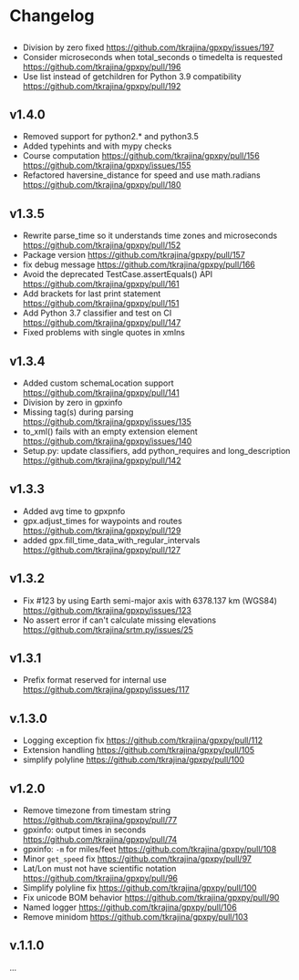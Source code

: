 # Changelog

## 

* Division by zero fixed <https://github.com/tkrajina/gpxpy/issues/197>
* Consider microseconds when total_seconds o timedelta is requested <https://github.com/tkrajina/gpxpy/pull/196>
* Use list instead of getchildren for Python 3.9 compatibility <https://github.com/tkrajina/gpxpy/pull/192>

## v1.4.0

* Removed support for python2.* and python3.5
* Added typehints and with mypy checks
* Course computation <https://github.com/tkrajina/gpxpy/pull/156> <https://github.com/tkrajina/gpxpy/issues/155>
* Refactored haversine_distance for speed and use math.radians <https://github.com/tkrajina/gpxpy/pull/180>

## v1.3.5

* Rewrite parse_time so it understands time zones and microseconds <https://github.com/tkrajina/gpxpy/pull/152>
* Package version <https://github.com/tkrajina/gpxpy/pull/157>
* fix debug message <https://github.com/tkrajina/gpxpy/pull/166>
* Avoid the deprecated TestCase.assertEquals() API <https://github.com/tkrajina/gpxpy/pull/161>
* Add brackets for last print statement <https://github.com/tkrajina/gpxpy/pull/151>
* Add Python 3.7 classifier and test on CI <https://github.com/tkrajina/gpxpy/pull/147>
* Fixed problems with single quotes in xmlns

## v1.3.4

* Added custom schemaLocation support <https://github.com/tkrajina/gpxpy/pull/141>
* Division by zero in gpxinfo
* Missing tag(s) during parsing <https://github.com/tkrajina/gpxpy/issues/135>
* to_xml() fails with an empty extension element <https://github.com/tkrajina/gpxpy/issues/140>
* Setup.py: update classifiers, add python_requires and long_description <https://github.com/tkrajina/gpxpy/pull/142>

## v1.3.3

* Added avg time to gpxpnfo
* gpx.adjust_times for waypoints and routes <https://github.com/tkrajina/gpxpy/pull/129>
* added gpx.fill_time_data_with_regular_intervals <https://github.com/tkrajina/gpxpy/pull/127>

## v1.3.2

* Fix #123 by using Earth semi-major axis with 6378.137 km (WGS84) <https://github.com/tkrajina/gpxpy/issues/123>
* No assert error if can't calculate missing elevations <https://github.com/tkrajina/srtm.py/issues/25>

## v1.3.1

* Prefix format reserved for internal use <https://github.com/tkrajina/gpxpy/issues/117>

## v.1.3.0

* Logging exception fix <https://github.com/tkrajina/gpxpy/pull/112>
* Extension handling <https://github.com/tkrajina/gpxpy/pull/105>
* simplify polyline <https://github.com/tkrajina/gpxpy/pull/100>

## v1.2.0

* Remove timezone from timestam string <https://github.com/tkrajina/gpxpy/pull/77>
* gpxinfo: output times in seconds <https://github.com/tkrajina/gpxpy/pull/74>
* gpxinfo: `-m` for miles/feet <https://github.com/tkrajina/gpxpy/pull/108>
* Minor `get_speed` fix <https://github.com/tkrajina/gpxpy/pull/97>
* Lat/Lon must not have scientific notation <https://github.com/tkrajina/gpxpy/pull/96>
* Simplify polyline fix <https://github.com/tkrajina/gpxpy/pull/100>
* Fix unicode BOM behavior <https://github.com/tkrajina/gpxpy/pull/90>
* Named logger <https://github.com/tkrajina/gpxpy/pull/106>
* Remove minidom <https://github.com/tkrajina/gpxpy/pull/103>

## v.1.1.0

...
